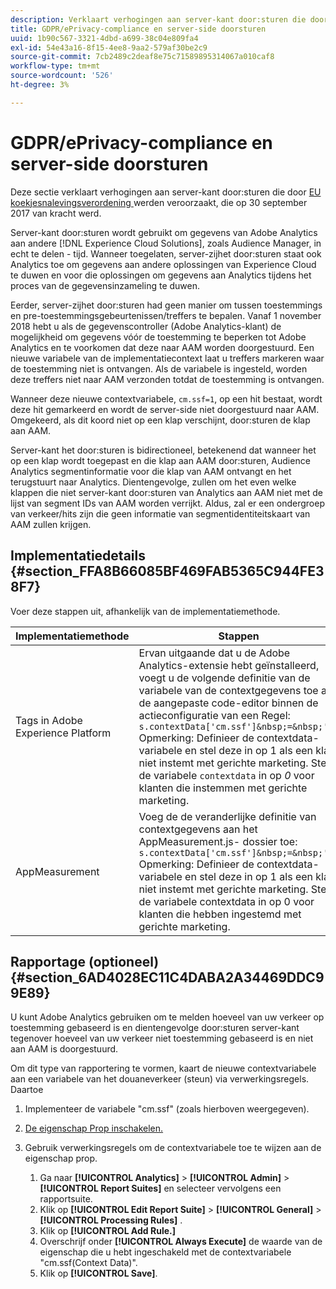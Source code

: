 ```yaml
---
description: Verklaart verhogingen aan server-kant door:sturen die door de EU verordening van de koekjesnaleving werden veroorzaakt.
title: GDPR/ePrivacy-compliance en server-side doorsturen
uuid: 1b90c567-3321-4dbd-a699-38c04e809fa4
exl-id: 54e43a16-8f15-4ee8-9aa2-579af30be2c9
source-git-commit: 7cb2489c2deaf8e75c71589895314067a010caf8
workflow-type: tm+mt
source-wordcount: '526'
ht-degree: 3%

---
```


# GDPR/ePrivacy-compliance en server-side doorsturen

Deze sectie verklaart verhogingen aan server-kant door:sturen die door [EU koekjesnalevingsverordening ](https://wikis.ec.europa.eu/display/WEBGUIDE/04.+Cookies+gelijksoortige+technologieën) werden veroorzaakt, die op 30 september 2017 van kracht werd.

Server-kant door:sturen wordt gebruikt om gegevens van Adobe Analytics aan andere [!DNL Experience Cloud Solutions], zoals Audience Manager, in echt te delen - tijd. Wanneer toegelaten, server-zijhet door:sturen staat ook Analytics toe om gegevens aan andere oplossingen van Experience Cloud te duwen en voor die oplossingen om gegevens aan Analytics tijdens het proces van de gegevensinzameling te duwen.

Eerder, server-zijhet door:sturen had geen manier om tussen toestemmings en pre-toestemmingsgebeurtenissen/treffers te bepalen. Vanaf 1 november 2018 hebt u als de gegevenscontroller (Adobe Analytics-klant) de mogelijkheid om gegevens vóór de toestemming te beperken tot Adobe Analytics en te voorkomen dat deze naar AAM worden doorgestuurd. Een nieuwe variabele van de implementatiecontext laat u treffers markeren waar de toestemming niet is ontvangen. Als de variabele is ingesteld, worden deze treffers niet naar AAM verzonden totdat de toestemming is ontvangen.

Wanneer deze nieuwe contextvariabele, `cm.ssf=1`, op een hit bestaat, wordt deze hit gemarkeerd en wordt de server-side niet doorgestuurd naar AAM. Omgekeerd, als dit koord niet op een klap verschijnt, door:sturen de klap aan AAM.

Server-kant het door:sturen is bidirectioneel, betekenend dat wanneer het op een klap wordt toegepast en die klap aan AAM door:sturen, Audience Analytics segmentinformatie voor die klap van AAM ontvangt en het terugstuurt naar Analytics. Dientengevolge, zullen om het even welke klappen die niet server-kant door:sturen van Analytics aan AAM niet met de lijst van segment IDs van AAM worden verrijkt. Aldus, zal er een ondergroep van verkeer/hits zijn die geen informatie van segmentidentiteitskaart van AAM zullen krijgen.

## Implementatiedetails {#section_FFA8B66085BF469FAB5365C944FE38F7}

Voer deze stappen uit, afhankelijk van de implementatiemethode.

| Implementatiemethode | Stappen |
|--- |--- |
| Tags in Adobe Experience Platform | Ervan uitgaande dat u de Adobe Analytics-extensie hebt geïnstalleerd, voegt u de volgende definitie van de variabele van de contextgegevens toe aan de aangepaste code-editor binnen de actieconfiguratie van een Regel: <br/>`s.contextData['cm.ssf']&nbsp;=&nbsp;'1' ` <br/>Opmerking:  Definieer de contextdata-variabele en stel deze in op 1 als een klant niet instemt met gerichte marketing. Stel de variabele `contextdata` in op *0* voor klanten die instemmen met gerichte marketing. |
| AppMeasurement | Voeg de de veranderlijke definitie van contextgegevens aan het AppMeasurement.js- dossier toe:  <br/>`s.contextData['cm.ssf']&nbsp;=&nbsp;'1' ` <br/>Opmerking:  Definieer de contextdata-variabele en stel deze in op 1 als een klant niet instemt met gerichte marketing. Stel de variabele contextdata in op 0 voor klanten die hebben ingestemd met gerichte marketing. |

## Rapportage (optioneel) {#section_6AD4028EC11C4DABA2A34469DDC99E89}

U kunt Adobe Analytics gebruiken om te melden hoeveel van uw verkeer op toestemming gebaseerd is en dientengevolge door:sturen server-kant tegenover hoeveel van uw verkeer niet toestemming gebaseerd is en niet aan AAM is doorgestuurd.

Om dit type van rapportering te vormen, kaart de nieuwe contextvariabele aan een variabele van het douaneverkeer (steun) via verwerkingsregels. Daartoe

1. Implementeer de variabele &quot;cm.ssf&quot; (zoals hierboven weergegeven).
1. [De eigenschap Prop inschakelen.](/help/admin/admin/c-traffic-variables/traffic-var.md)
1. Gebruik verwerkingsregels om de contextvariabele toe te wijzen aan de eigenschap prop.

   1. Ga naar **[!UICONTROL Analytics]** > **[!UICONTROL Admin]** > **[!UICONTROL Report Suites]** en selecteer vervolgens een rapportsuite.
   1. Klik op  **[!UICONTROL Edit Report Suite]** > **[!UICONTROL General]** > **[!UICONTROL Processing Rules]** .
   1. Klik op **[!UICONTROL Add Rule.]**
   1. Overschrijf onder **[!UICONTROL Always Execute]** de waarde van de eigenschap die u hebt ingeschakeld met de contextvariabele &quot;cm.ssf(Context Data)&quot;.
   1. Klik op **[!UICONTROL Save]**.
